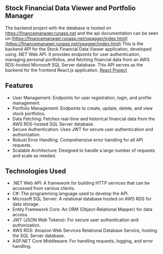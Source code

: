 ## Stock Financial Data Viewer and Portfolio Manager
The backend project with the database is hosted on https://financemanager.runasp.net and the api documentation can be seen on [https://financemanager.runasp.net/swagger/index.html](https://financemanager.runasp.net/swagger/index.html)
This is the backend API for the Stock Financial Data Viewer application, developed using .NET Web API. 
It provides endpoints for user authentication, managing personal portfolios, and fetching financial data 
from an AWS RDS-hosted Microsoft SQL Server database. This API serves as the backend for the frontend React.js application. [React Project](https://github.com/bipan1/Finance-Project)

## Features
- User Management: Endpoints for user registration, login, and profile management.
- Portfolio Management: Endpoints to create, update, delete, and view stock portfolios.
- Data Fetching: Fetches real-time and historical financial data from the AWS RDS-hosted SQL Server database.
- Secure Authentication: Uses JWT for secure user authentication and authorization.
- Robust Error Handling: Comprehensive error handling for all API requests.
- Scalable Architecture: Designed to handle a large number of requests and scale as needed.

## Technologies Used
- .NET Web API: A framework for building HTTP services that can be accessed from various clients.
- C#: The programming language used to develop the API.
- Microsoft SQL Server: A relational database hosted on AWS RDS for data storage.
- Entity Framework Core: An ORM (Object-Relational Mapper) for data access.
- JWT (JSON Web Tokens): For secure user authentication and authorization.
- AWS RDS: Amazon Web Services Relational Database Service, hosting the SQL Server database.
- ASP.NET Core Middleware: For handling requests, logging, and error handling.
